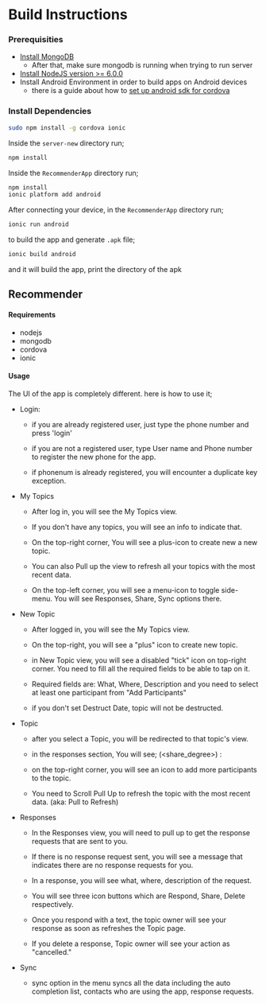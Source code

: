 # Build Instructions

### Prerequisities
* [Install MongoDB](https://docs.mongodb.com/v3.0/administration/install-on-linux/)
  - After that, make sure mongodb is running when trying to run server
* [Install NodeJS version >= 6.0.0](https://nodejs.org/)
* Install Android Environment in order to build apps on Android devices
  - there is a guide about how to [set up android sdk for cordova](https://cordova.apache.org/docs/en/6.x/guide/platforms/android/)


### Install Dependencies

```sh
sudo npm install -g cordova ionic
```

Inside the `server-new` directory run;
```sh
npm install
```

Inside the `RecommenderApp` directory run;
```sh
npm install
ionic platform add android
```

After connecting your device, in the `RecommenderApp` directory run;
```sh
ionic run android
```

to build the app and generate `.apk` file;
```sh
ionic build android
```

and it will build the app, print the directory of the apk





## Recommender

#### Requirements
* nodejs
* mongodb
* cordova
* ionic

#### Usage
The UI of the app is completely different. here is how to use it;

- Login:
    * if you are already registered user, just type the phone number
      and press 'login'

    * if you are not a registered user, type User name and Phone number
      to register the new phone for the app.

    * if phonenum is already registered, you will encounter a duplicate
      key exception.

- My Topics
    * After log in, you will see the My Topics view.

    * If you don't have any topics, you will see an info to indicate that.

    * On the top-right corner, You will see a plus-icon to create new a
      new topic.

    * You can also Pull up the view to refresh all your topics with the
      most recent data.

    * On the top-left corner, you will see a menu-icon to toggle side-menu.
      You will see Responses, Share, Sync options there.

- New Topic
    * After logged in, you will see the My Topics view.

    * On the top-right, you will see a "plus" icon to create new topic.

    * in New Topic view, you will see a disabled "tick" icon on top-right
      corner. You need to fill all the required fields to be able to tap
      on it.

    * Required fields are: What, Where, Description and you need to select
      at least one participant from "Add Participants"

    * if you don't set Destruct Date, topic will not be destructed.

- Topic
    * after you select a Topic, you will be redirected to that topic's
      view.

    * in the responses section, You will see;
      <uname> (<share_degree>) : <response>

    * on the top-right corner, you will see an icon to add more
      participants to the topic.

    * You need to Scroll Pull Up to refresh the topic with the most
      recent data. (aka: Pull to Refresh)

- Responses
    * In the Responses view, you will need to pull up to get the response
      requests that are sent to you.

    * If there is no response request sent, you will see a message
      that indicates there are no response requests for you.

    * In a response, you will see what, where, description of the request.

    * You will see three icon buttons which are Respond, Share, Delete
      respectively.

    * Once you respond with a text, the topic owner will see your response
      as soon as refreshes the Topic page.

    * If you delete a response, Topic owner will see your action as
      "cancelled."

- Sync
    * sync option in the menu syncs all the data including the auto
      completion list, contacts who are using the app, response requests.
